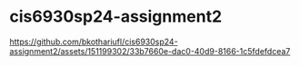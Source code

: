 # cis6930sp24-assignment2


https://github.com/bkothariufl/cis6930sp24-assignment2/assets/151199302/33b7660e-dac0-40d9-8166-1c5fdefdcea7

